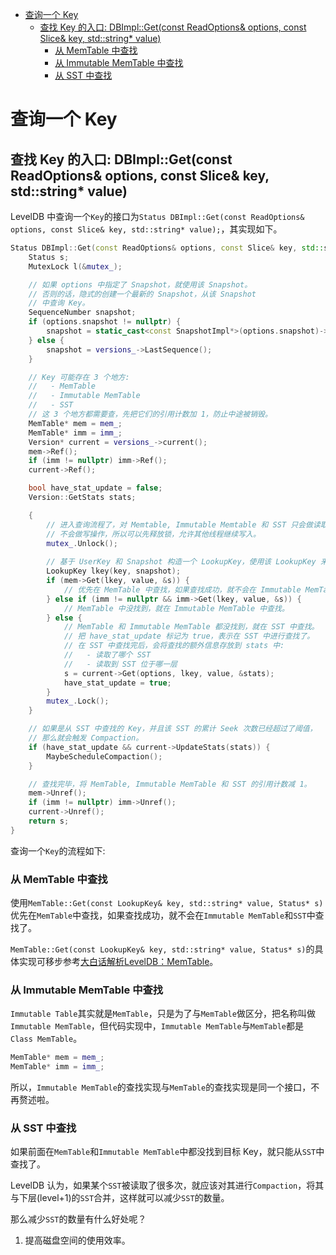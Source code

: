 - [查询一个 Key](#查询一个-key)
  - [查找 Key 的入口: DBImpl::Get(const ReadOptions\& options, const Slice\& key, std::string\* value)](#查找-key-的入口-dbimplgetconst-readoptions-options-const-slice-key-stdstring-value)
    - [从 MemTable 中查找](#从-memtable-中查找)
    - [从 Immutable MemTable 中查找](#从-immutable-memtable-中查找)
    - [从 SST 中查找](#从-sst-中查找)


# 查询一个 Key

## 查找 Key 的入口: DBImpl::Get(const ReadOptions& options, const Slice& key, std::string* value)

LevelDB 中查询一个`Key`的接口为`Status DBImpl::Get(const ReadOptions& options, const Slice& key, std::string* value);`，其实现如下。

```cpp
Status DBImpl::Get(const ReadOptions& options, const Slice& key, std::string* value) {
    Status s;
    MutexLock l(&mutex_);

    // 如果 options 中指定了 Snapshot，就使用该 Snapshot。
    // 否则的话，隐式的创建一个最新的 Snapshot，从该 Snapshot 
    // 中查询 Key。
    SequenceNumber snapshot;
    if (options.snapshot != nullptr) {
        snapshot = static_cast<const SnapshotImpl*>(options.snapshot)->sequence_number();
    } else {
        snapshot = versions_->LastSequence();
    }

    // Key 可能存在 3 个地方:
    //   - MemTable
    //   - Immutable MemTable
    //   - SST
    // 这 3 个地方都需要查，先把它们的引用计数加 1，防止中途被销毁。
    MemTable* mem = mem_;
    MemTable* imm = imm_;
    Version* current = versions_->current();
    mem->Ref();
    if (imm != nullptr) imm->Ref();
    current->Ref();

    bool have_stat_update = false;
    Version::GetStats stats;

    {
        // 进入查询流程了，对 Memtable, Immutable Memtable 和 SST 只会做读取操作，
        // 不会做写操作，所以可以先释放锁，允许其他线程继续写入。
        mutex_.Unlock();
        
        // 基于 UserKey 和 Snapshot 构造一个 LookupKey，使用该 LookupKey 来做查询。
        LookupKey lkey(key, snapshot);
        if (mem->Get(lkey, value, &s)) {
            // 优先在 MemTable 中查找，如果查找成功，就不会在 Immutable MemTable 和 SST 中查找了。
        } else if (imm != nullptr && imm->Get(lkey, value, &s)) {
            // MemTable 中没找到，就在 Immutable MemTable 中查找。
        } else {
            // MemTable 和 Immutable MemTable 都没找到，就在 SST 中查找。
            // 把 have_stat_update 标记为 true，表示在 SST 中进行查找了。
            // 在 SST 中查找完后，会将查找的额外信息存放到 stats 中:
            //   - 读取了哪个 SST
            //   - 读取到 SST 位于哪一层
            s = current->Get(options, lkey, value, &stats);
            have_stat_update = true;
        }
        mutex_.Lock();
    }

    // 如果是从 SST 中查找的 Key，并且该 SST 的累计 Seek 次数已经超过了阈值，
    // 那么就会触发 Compaction。
    if (have_stat_update && current->UpdateStats(stats)) {
        MaybeScheduleCompaction();
    }

    // 查找完毕，将 MemTable, Immutable MemTable 和 SST 的引用计数减 1。
    mem->Unref();
    if (imm != nullptr) imm->Unref();
    current->Unref();
    return s;
}
```

查询一个`Key`的流程如下:

### 从 MemTable 中查找

使用`MemTable::Get(const LookupKey& key, std::string* value, Status* s)`优先在`MemTable`中查找，如果查找成功，就不会在`Immutable MemTable`和`SST`中查找了。

`MemTable::Get(const LookupKey& key, std::string* value, Status* s)`的具体实现可移步参考[大白话解析LevelDB：MemTable](https://blog.csdn.net/sinat_38293503/article/details/134698711?spm=1001.2014.3001.5502#MemTableGet_214)。

### 从 Immutable MemTable 中查找

`Immutable Table`其实就是`MemTable`，只是为了与`MemTable`做区分，把名称叫做`Immutable MemTable`，但代码实现中，`Immutable MemTable`与`MemTable`都是`Class MemTable`。

```cpp
MemTable* mem = mem_;
MemTable* imm = imm_;
```

所以，`Immutable MemTable`的查找实现与`MemTable`的查找实现是同一个接口，不再赘述啦。

### 从 SST 中查找

如果前面在`MemTable`和`Immutable MemTable`中都没找到目标 Key，就只能从`SST`中查找了。

LevelDB 认为，如果某个`SST`被读取了很多次，就应该对其进行`Compaction`，将其与下层(level+1)的`SST`合并，这样就可以减少`SST`的数量。

那么减少`SST`的数量有什么好处呢？

1. 提高磁盘空间的使用效率。

